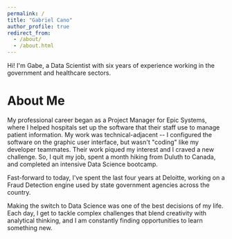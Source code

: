 ```yaml
---
permalink: /
title: "Gabriel Cano"
author_profile: true
redirect_from: 
  - /about/
  - /about.html
---
```


Hi! I'm Gabe, a Data Scientist with six years of experience working in the government and healthcare sectors.

About Me
======

My professional career began as a Project Manager for Epic Systems, where I helped hospitals set up the software that their staff use to manage patient information. My work was technical-adjacent -- I configured the software on the graphic user interface, but wasn't "coding" like my developer teammates. Their work piqued my interest and I craved a new challenge. So, I quit my job, spent a month hiking from Duluth to Canada, and completed an intensive Data Science bootcamp.

Fast-forward to today, I've spent the last four years at Deloitte, working on a Fraud Detection engine used by state government agencies across the country.

Making the switch to Data Science was one of the best decisions of my life. Each day, I get to tackle complex challenges that blend creativity with analytical thinking, and I am constantly finding opportunities to learn something new.




